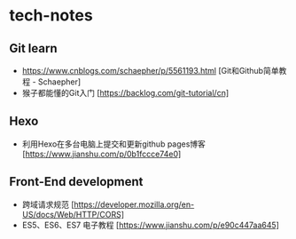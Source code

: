 # tech-notes


## Git learn 
* https://www.cnblogs.com/schaepher/p/5561193.html [Git和Github简单教程 - Schaepher]
* 猴子都能懂的Git入门 [https://backlog.com/git-tutorial/cn]

## Hexo
* 利用Hexo在多台电脑上提交和更新github pages博客 [https://www.jianshu.com/p/0b1fccce74e0]

## Front-End development
* 跨域请求规范 [https://developer.mozilla.org/en-US/docs/Web/HTTP/CORS]
* ES5、ES6、ES7 电子教程 [https://www.jianshu.com/p/e90c447aa645]
